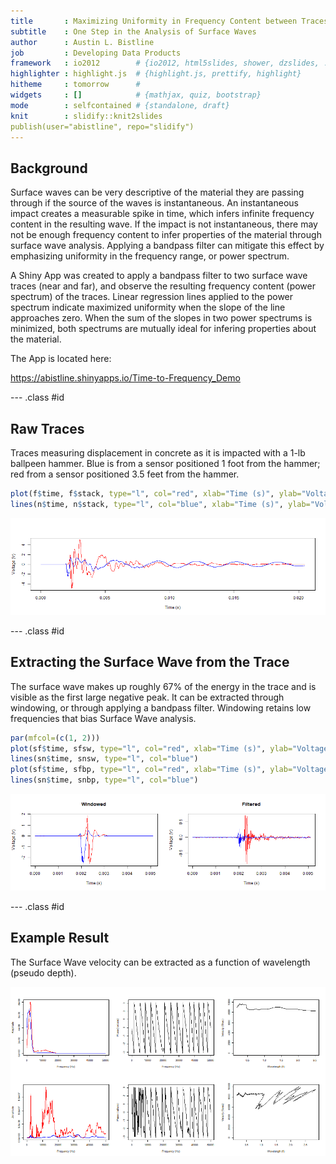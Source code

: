 ```yaml
---
title       : Maximizing Uniformity in Frequency Content between Traces
subtitle    : One Step in the Analysis of Surface Waves
author      : Austin L. Bistline
job         : Developing Data Products
framework   : io2012        # {io2012, html5slides, shower, dzslides, ...}
highlighter : highlight.js  # {highlight.js, prettify, highlight}
hitheme     : tomorrow      # 
widgets     : []            # {mathjax, quiz, bootstrap}
mode        : selfcontained # {standalone, draft}
knit        : slidify::knit2slides
publish(user="abistline", repo="slidify")
---
```


## Background

Surface waves can be very descriptive of the material they are passing through if the source of the waves is instantaneous.  An instantaneous impact creates a measurable spike in time, which infers infinite frequency content in the resulting wave.  If the impact is not instantaneous, there may not be enough frequency content to infer properties of the material through surface wave analysis.  Applying a bandpass filter can mitigate this effect by emphasizing uniformity in the frequency range, or power spectrum.  

A Shiny App was created to apply a bandpass filter to two surface wave traces (near and far), and observe the resulting frequency content (power spectrum) of the traces.  Linear regression lines applied to the power spectrum indicate maximized uniformity when the slope of the line approaches zero.  When the sum of the slopes in two power spectrums is minimized, both spectrums are mutually ideal for infering properties about the material.

The App is located here:

https://abistline.shinyapps.io/Time-to-Frequency_Demo

--- .class #id 

## Raw Traces

Traces measuring displacement in concrete as it is impacted with a 1-lb ballpeen hammer.  Blue is from a sensor positioned 1 foot from the hammer; red from a sensor positioned 3.5 feet from the hammer. 



```r
plot(f$time, f$stack, type="l", col="red", xlab="Time (s)", ylab="Voltage (V)")
lines(n$time, n$stack, type="l", col="blue", xlab="Time (s)", ylab="Voltage (V)")
```

![plot of chunk unnamed-chunk-2](figure/unnamed-chunk-2-1.png)

--- .class #id

## Extracting the Surface Wave from the Trace

The surface wave makes up roughly 67% of the energy in the trace and is visible as the first large negative peak.  It can be extracted through windowing, or through applying a bandpass filter.  Windowing retains low frequencies that bias Surface Wave analysis.






```r
par(mfcol=(c(1, 2)))
plot(sf$time, sfsw, type="l", col="red", xlab="Time (s)", ylab="Voltage (V)", main="Windowed")
lines(sn$time, snsw, type="l", col="blue")
plot(sf$time, sfbp, type="l", col="red", xlab="Time (s)", ylab="Voltage (V)", main="Filtered")
lines(sn$time, snbp, type="l", col="blue")
```

![plot of chunk unnamed-chunk-5](figure/unnamed-chunk-5-1.png)

--- .class #id

## Example Result

The Surface Wave velocity can be extracted as a function of wavelength (pseudo depth).



![plot of chunk unnamed-chunk-7](figure/unnamed-chunk-7-1.png)


